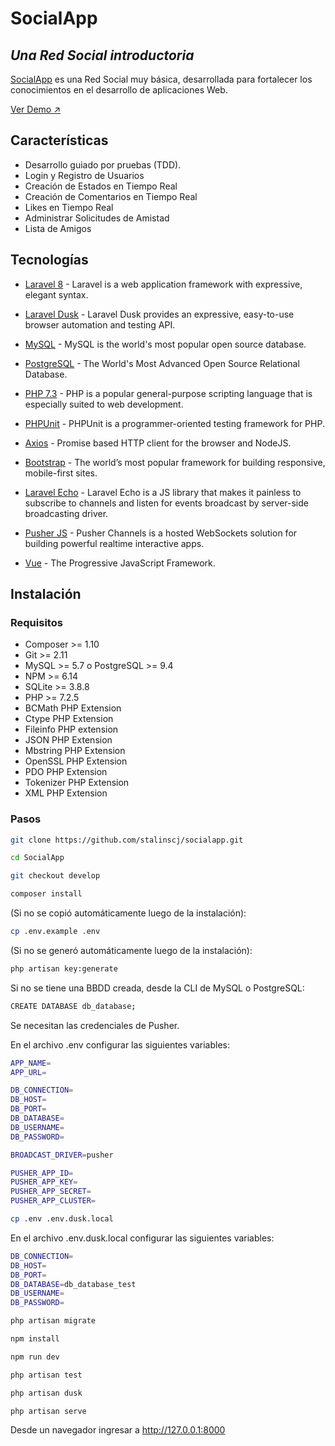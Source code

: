 # SocialApp


## _Una Red Social introductoria_

[SocialApp] es una Red Social muy básica, desarrollada para fortalecer los conocimientos en el desarrollo de aplicaciones Web.

[Ver Demo ↗](http://socialapp-ss.herokuapp.com)


## Características

- Desarrollo guiado por pruebas (TDD).
- Login y Registro de Usuarios
- Creación de Estados en Tiempo Real
- Creación de Comentarios en Tiempo Real
- Likes en Tiempo Real
- Administrar Solicitudes de Amistad
- Lista de Amigos


## Tecnologías

- [Laravel 8] - Laravel is a web application framework with expressive, elegant syntax.
- [Laravel Dusk] - Laravel Dusk provides an expressive, easy-to-use browser automation and testing API.
- [MySQL] - MySQL is the world's most popular open source database.
- [PostgreSQL] - The World's Most Advanced Open Source Relational Database.
- [PHP 7.3] - PHP is a popular general-purpose scripting language that is especially suited to web development.
- [PHPUnit] - PHPUnit is a programmer-oriented testing framework for PHP.

- [Axios] - Promise based HTTP client for the browser and NodeJS.
- [Bootstrap] - The world’s most popular framework for building responsive, mobile-first sites.
- [Laravel Echo] - Laravel Echo is a JS library that makes it painless to subscribe to channels and listen for events broadcast by server-side broadcasting driver.
- [Pusher JS] - Pusher Channels is a hosted WebSockets solution for building powerful realtime interactive apps.
- [Vue] - The Progressive JavaScript Framework.


## Instalación

### Requisitos

- Composer >= 1.10
- Git >= 2.11
- MySQL >= 5.7 o PostgreSQL >= 9.4
- NPM >= 6.14
- SQLite >= 3.8.8
- PHP >= 7.2.5
- BCMath PHP Extension
- Ctype PHP Extension
- Fileinfo PHP extension
- JSON PHP Extension
- Mbstring PHP Extension
- OpenSSL PHP Extension
- PDO PHP Extension
- Tokenizer PHP Extension
- XML PHP Extension

### Pasos

```sh
git clone https://github.com/stalinscj/socialapp.git
```

```sh
cd SocialApp
```

```sh
git checkout develop
```

```sh
composer install
```

(Si no se copió automáticamente luego de la instalación):

```sh
cp .env.example .env
```

(Si no se generó automáticamente luego de la instalación):

```sh
php artisan key:generate
```

Si no se tiene una BBDD creada, desde la CLI de MySQL o PostgreSQL:

```sh
CREATE DATABASE db_database;
```

Se necesitan las credenciales de Pusher. 

En el archivo .env configurar las siguientes variables:

```sh
APP_NAME=
APP_URL=

DB_CONNECTION=
DB_HOST=
DB_PORT=
DB_DATABASE=
DB_USERNAME=
DB_PASSWORD=

BROADCAST_DRIVER=pusher

PUSHER_APP_ID=
PUSHER_APP_KEY=
PUSHER_APP_SECRET=
PUSHER_APP_CLUSTER=
```

```sh
cp .env .env.dusk.local
```

En el archivo .env.dusk.local configurar las siguientes variables:

```sh
DB_CONNECTION=
DB_HOST=
DB_PORT=
DB_DATABASE=db_database_test
DB_USERNAME=
DB_PASSWORD=
```

```sh
php artisan migrate
```

```sh
npm install
```

```sh
npm run dev
```

```sh
php artisan test
```

```sh
php artisan dusk
```

```sh
php artisan serve
```

Desde un navegador ingresar a http://127.0.0.1:8000


[//]: # (Links) 

[SocialApp]: <https://socialapp-ss.herokuapp.com>
[Laravel 8]: <https://laravel.com>
[Laravel Dusk]: <https://laravel.com/docs/8.x/dusk>
[MySQL]: <https://www.mysql.com>
[PostgreSQL]: <https://www.postgresql.org>
[PHP 7.3]: <https://www.php.net>
[PHPUnit]: <https://phpunit.de>
[Axios]: <https://github.com/axios/axios>
[Bootstrap]: <https://getbootstrap.com>
[Laravel Echo]: <https://github.com/laravel/echo>
[Pusher JS]: <https://pusher.com>
[Vue]: <https://vuejs.org>
